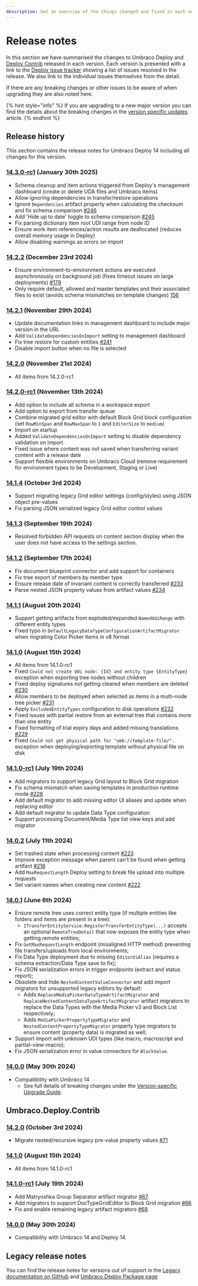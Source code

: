 ```yaml
---
description: Get an overview of the things changed and fixed in each version of Umbraco Deploy.
---
```


# Release notes

In this section we have summarised the changes to Umbraco Deploy and [Deploy Contrib](https://github.com/umbraco/Umbraco.Deploy.Contrib) released in each version. Each version is presented with a link to the [Deploy issue tracker](https://github.com/umbraco/Umbraco.Deploy.Issues/issues) showing a list of issues resolved in the release. We also link to the individual issues themselves from the detail.

If there are any breaking changes or other issues to be aware of when upgrading they are also noted here.

{% hint style="info" %}
If you are upgrading to a new major version you can find the details about the breaking changes in the [version specific updates](upgrades/version-specific.md) article.
{% endhint %}

## Release history

This section contains the release notes for Umbraco Deploy 14 including all changes for this version.

### [14.3.0-rc1](https://github.com/umbraco/Umbraco.Deploy.Issues/issues?q=is%3Aissue+is%3Aclosed+label%3Arelease%2F14.3.0) (January 30th 2025)

* Schema cleanup and item actions triggered from Deploy's management dashboard (create or delete UDA files and Umbraco items)
* Allow ignoring dependencies in transfer/restore operations
* Ignore `Dependencies` artifact property when calculating the checksum and fix schema comparison [#246](https://github.com/umbraco/Umbraco.Deploy.Issues/issues/246)
* Add 'Hide up to date' toggle to schema comparison [#245](https://github.com/umbraco/Umbraco.Deploy.Issues/issues/245)
* Fix parsing dictionary item root UDI range from node ID
* Ensure work item references/action results are deallocated (reduces overall memory usage in Deploy)
* Allow disabling warnings as errors on import

### [14.2.2](https://github.com/umbraco/Umbraco.Deploy.Issues/issues?q=is%3Aissue+is%3Aclosed+label%3Arelease%2F14.2.2) (December 23rd 2024)

* Ensure environment-to-environment actions are executed asynchronously on background job (fixes timeout issues on large deployments) [#179](https://github.com/umbraco/Umbraco.Deploy.Issues/issues/179)
* Only require default, allowed and master templates and their associated files to exist (avoids schema mismatches on template changes) [156](https://github.com/umbraco/Umbraco.Deploy.Issues/issues/156)

### [14.2.1](https://github.com/umbraco/Umbraco.Deploy.Issues/issues?q=is%3Aissue+is%3Aclosed+label%3Arelease%2F14.2.1) (November 29th 2024)

* Update documentation links in management dashboard to include major version in the URL
* Add `ValidateDependenciesOnImport` setting to management dashboard
* Fix tree restore for custom entities [#241](https://github.com/umbraco/Umbraco.Deploy.Issues/issues/241)
* Disable import button when no file is selected

### [14.2.0](https://github.com/umbraco/Umbraco.Deploy.Issues/issues?q=is%3Aissue+is%3Aclosed+label%3Arelease%2F14.2.0) (November 21st 2024)

* All items from 14.2.0-rc1

### [14.2.0-rc1](https://github.com/umbraco/Umbraco.Deploy.Issues/issues?q=is%3Aissue+is%3Aclosed+label%3Arelease%2F14.2.0) (November 13th 2024)

* Add option to include all schema in a workspace export
* Add option to export from transfer queue
* Combine migrated grid editor with default Block Grid block configuration (set `RowMinSpan` and `RowMaxSpan` to `1` and `EditorSize` to `medium`)
* Import on startup
* Added `ValidateDependenciesOnImport` setting to disable dependency validation on import
* Fixed issue where content was not saved when transferring variant content with a release date
* Support flexible environments on Umbraco Cloud (remove requirement for environment types to be Development, Staging or Live)

### [14.1.4](https://github.com/umbraco/Umbraco.Deploy.Issues/issues?q=is%3Aissue+is%3Aclosed+label%3Arelease%2F14.1.4) (October 3rd 2024)

* Support migrating legacy Grid editor settings (config/styles) using JSON object pre-values
* Fix parsing JSON serialized legacy Grid editor control values

### [14.1.3](https://github.com/umbraco/Umbraco.Deploy.Issues/issues?q=is%3Aissue+is%3Aclosed+label%3Arelease%2F14.1.3) (September 19th 2024)

* Resolved forbidden API requests on content section display when the user does not have access to the settings section.

### [14.1.2](https://github.com/umbraco/Umbraco.Deploy.Issues/issues?q=is%3Aissue+is%3Aclosed+label%3Arelease%2F14.1.2) (September 17th 2024)

* Fix document blueprint connector and add support for containers
* Fix tree export of members by member type
* Ensure release date of invariant content is correctly transferred [#233](https://github.com/umbraco/Umbraco.Deploy.Issues/issues/233)
* Parse nested JSON property values from artifact values [#234](https://github.com/umbraco/Umbraco.Deploy.Issues/issues/234)

### [14.1.1](https://github.com/umbraco/Umbraco.Deploy.Issues/issues?q=is%3Aissue+is%3Aclosed+label%3Arelease%2F14.1.1) (August 20th 2024)

* Support getting artifacts from exploded/expanded `NamedUdiRange` with different entity types
* Fixed typo in `DefaultLegacyDataTypeConfigurationArtifactMigrator` when migrating Color Picker items in v8 format

### [14.1.0](https://github.com/umbraco/Umbraco.Deploy.Issues/issues?q=is%3Aissue+is%3Aclosed+label%3Arelease%2F14.1.0) (August 15th 2024)

* All items from 14.1.0-rc1
* Fixed `Could not create Udi node: {Id} and entity type {EntityType}` exception when exporting tree nodes without children
* Fixed deploy signatures not getting cleared when members are deleted [#230](https://github.com/umbraco/Umbraco.Deploy.Issues/issues/230)
* Allow members to be deployed when selected as items in a multi-node tree picker [#231](https://github.com/umbraco/Umbraco.Deploy.Issues/issues/231)
* Apply `ExcludedEntityTypes` configuration to disk operations [#232](https://github.com/umbraco/Umbraco.Deploy.Issues/issues/232)
* Fixed issues with partial restore from an external tree that contains more than one entity
* Fixed formatting of trial expiry days and added missing translations [#229](https://github.com/umbraco/Umbraco.Deploy.Issues/issues/229)
* Fixed `Could not get physical path for "umb://template-file/".` exception when deploying/exporting template without physical file on disk

### [14.1.0-rc1](https://github.com/umbraco/Umbraco.Deploy.Issues/issues?q=is%3Aissue+is%3Aclosed+label%3Arelease%2F14.1.0) (July 19th 2024)

* Add migrators to support legacy Grid layout to Block Grid migration
* Fix schema mismatch when saving templates in production runtime mode [#228](https://github.com/umbraco/Umbraco.Deploy.Issues/issues/228)
* Add default migrator to add missing editor UI aliases and update when replacing editor
* Add default migrator to update Data Type configuration
* Support processing Document/Media Type list view keys and add migrator

### [14.0.2](https://github.com/umbraco/Umbraco.Deploy.Issues/issues?q=is%3Aissue+is%3Aclosed+label%3Arelease%2F14.0.2) (July 11th 2024)

* Set trashed state when processing content [#223](https://github.com/umbraco/Umbraco.Deploy.Issues/issues/223)
* Improve exception message when parent can't be found when getting artifact [#216](https://github.com/umbraco/Umbraco.Deploy.Issues/issues/216)
* Add `MaxRequestLength` Deploy setting to break file upload into multiple requests
* Set variant names when creating new content [#222](https://github.com/umbraco/Umbraco.Deploy.Issues/issues/222)

### [14.0.1](https://github.com/umbraco/Umbraco.Deploy.Issues/issues?q=is%3Aissue+is%3Aclosed+label%3Arelease%2F14.0.1) (June 6th 2024)

* Ensure remote tree uses correct entity type (if multiple entities like folders and items are present in a tree):
  * `ITransferEntityService.RegisterTransferEntityType(...)` accepts an optional `RemoteTreeDetail` that now exposes the entity type when getting remote entities;
* Fix `GetMaxRequestLength` endpoint (misaligned HTTP method) preventing file transfers/uploads from local environments;
* Fix Data Type deployment due to missing `EditorUiAlias` (requires a schema extraction/Data Type save to fix);
* Fix JSON serialization errors in trigger endpoints (extract and status report);
* Obsolete and hide `NestedContentValueConnector` and add import migrators for unsupported legacy editors by default:
  * Adds `ReplaceMediaPickerDataTypeArtifactMigrator` and `ReplaceNestedContentDataTypeArtifactMigrator` artifact migrators to replace the Data Types with the Media Picker v3 and Block List respectively;
  * Adds `MediaPickerPropertyTypeMigrator` and `NestedContentPropertyTypeMigrator` property type migrators to ensure content (property data) is migrated as well;
* Support import with unknown UDI types (like macro, macroscript and partial-view-macro);
* Fix JSON serialization error in value connectors for `BlockValue`.

### [14.0.0](https://github.com/umbraco/Umbraco.Deploy.Issues/issues?q=is%3Aissue+is%3Aclosed+label%3Arelease%2F14.0.0) (May 30th 2024)

* Compatibility with Umbraco 14
  * See full details of breaking changes under the [Version-specific Upgrade Guide](upgrades/version-specific.md).

## Umbraco.Deploy.Contrib

### [14.2.0](https://github.com/umbraco/Umbraco.Deploy.Contrib/releases/tag/release-14.2.0) (October 3rd 2024)

* Migrate nested/recursive legacy pre-value property values [#71](https://github.com/umbraco/Umbraco.Deploy.Contrib/pull/71)

### [14.1.0](https://github.com/umbraco/Umbraco.Deploy.Contrib/releases/tag/release-14.1.0) (August 15th 2024)

* All items from 14.1.0-rc1

### [14.1.0-rc1](https://github.com/umbraco/Umbraco.Deploy.Contrib/releases/tag/release-14.1.0-rc1) (July 19th 2024)

* Add Matryoshka Group Separator artifact migrator [#67](https://github.com/umbraco/Umbraco.Deploy.Contrib/pull/67)
* Add migrators to support DocTypeGridEditor to Block Grid migration [#66](https://github.com/umbraco/Umbraco.Deploy.Contrib/pull/66)
* Fix and enable remaining legacy artifact migrators [#68](https://github.com/umbraco/Umbraco.Deploy.Contrib/pull/68)

### [14.0.0](https://github.com/umbraco/Umbraco.Deploy.Contrib/releases/tag/release-14.0.0) (May 30th 2024)

* Compatibility with Umbraco 14 and Deploy 14.

## Legacy release notes

You can find the release notes for versions out of support in the [Legacy documentation on GitHub](https://github.com/umbraco/UmbracoDocs/blob/umbraco-eol-versions/11/umbraco-deploy/release-notes.md) and [Umbraco Deploy Package page](https://our.umbraco.com/packages/developer-tools/umbraco-deploy/)
